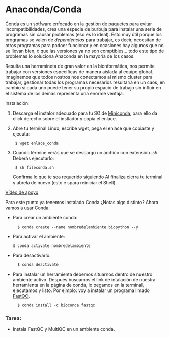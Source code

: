 # Anaconda/Conda

Conda es un sotfware enfocado en la gestión de paquetes para evitar incompatibilidades, crea una especie de burbuja para instalar una serie de programas sin causar problemas (eso es lo ideal). Esto muy útil porque los programas se valen de *dependencias* para trabajar, es decir, necesitan de otros programas para podoer funcionar y en ocasiones hay algunos que no se llevan bien, o que las versiones  ya no son comptibles... todo este tipo de problemas lo soluciona Anaconda en la mayoría de los casos.

Resulta una herramineta de gran valor en la bionformática, nos permite trabajar con versiones especificas de manera aislada al equipo global. Imaginemos que todos nostros nos conectamos al mismo cluster para trabajar, gestionar todas los programas necesarios resultaría en un caos, en cambio si cada uno puede tener su propio espacio de trabajo sin influir en el sistema de los demás representa una enorme ventaja.

Instalación:

1. Descarga el instalor adecuado para tu SO de [Miniconda](https://docs.conda.io/projects/miniconda/en/latest/), para ello da click derecho sobre el instlador y copia el enlace.
2. Abre tu terminal Linux, escribe wget, pega el enlace que copiaste y ejecuta:
    
        $ wget enlace_conda

3. Cuando términe verás que se descargo un archico con extensión *.sh*. Deberás ejecutarlo:

        $ sh fileconda.sh
    
    Confirma lo que te sea requerido siguiendo Al finaliza cierra tu terminal y abrela de nuevo (esto e spara reiniciar el Shell).

[Vídeo de apoyo](https://youtu.be/P6eGTN9QN2Q?si=UtVllFqq7E03tt9B)

Para este punto ya tenemos instalado Conda ¿Notas algo distinto? Ahora vamos a usar Conda. 

+ Para crear un ambiente conda:
            
        $ conda create --name nombredelambiente biopython --y

+ Para activar el ambiente:

      $ conda activate nombredelambiente

+ Para desactivarlo: 
  
        $ conda deactivate

+ Para instalar un herramienta debemos situarnos dentro de nuestro ambiente activo. Después buscamos el link de intalación de nuestra herramienta en la página de conda, lo pegamos en la terminal, ejecutamos y listo. Por ejmplo: voy a instalar un programa llmado [FastQC](https://anaconda.org/bioconda/fastqc).

        $ conda install -c bioconda fastqc

### **Tarea:**
+ Instala FastQC y MultiQC en un ambiente conda.







